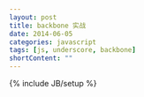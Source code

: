 ```yaml
---
layout: post
title: backbone 实战
date: 2014-06-05
categories: javascript
tags: [js, underscore, backbone]
shortContent: ""
---
```

{% include JB/setup %}